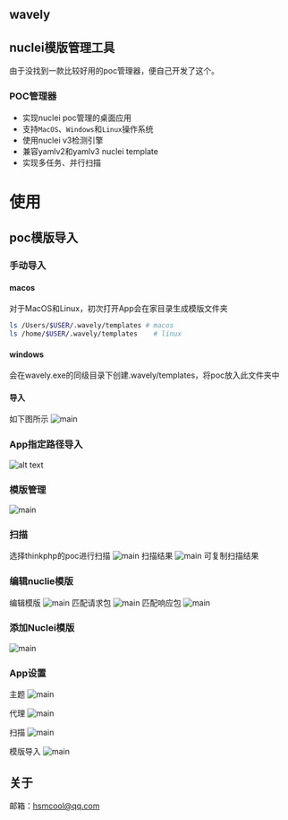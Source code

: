 ## wavely
## nuclei模版管理工具
由于没找到一款比较好用的poc管理器，便自己开发了这个。
### POC管理器
- 实现nuclei poc管理的桌面应用
- 支持`MacOS`、`Windows`和`Linux`操作系统
- 使用nuclei v3检测引擎
- 兼容yamlv2和yamlv3 nuclei template
- 实现多任务、并行扫描

# 使用
## poc模版导入
### 手动导入
#### macos
对于MacOS和Linux，初次打开App会在家目录生成模版文件夹
``` bash
ls /Users/$USER/.wavely/templates # macos
ls /home/$USER/.wavely/templates    # linux
```
#### windows
会在wavely.exe的同级目录下创建.wavely/templates，将poc放入此文件夹中

#### 导入
如下图所示
![main](imgs/13.png)
### App指定路径导入
![alt text](imgs/14.png)
### 模版管理
![main](imgs/1.png)

### 扫描
选择thinkphp的poc进行扫描
![main](imgs/2.png)
扫描结果
![main](imgs/3.png)
可复制扫描结果
###  编辑nuclie模版
编辑模版
![main](imgs/8.png)
匹配请求包
![main](imgs/9.png)
匹配响应包
![main](imgs/10.png)
### 添加Nuclei模版
![main](imgs/11.png)

### App设置
主题
![main](imgs/4.png)

代理
![main](imgs/5.png)

扫描
![main](imgs/6.png)

模版导入
![main](imgs/7.png)
## 关于

邮箱：hsmcool@qq.com